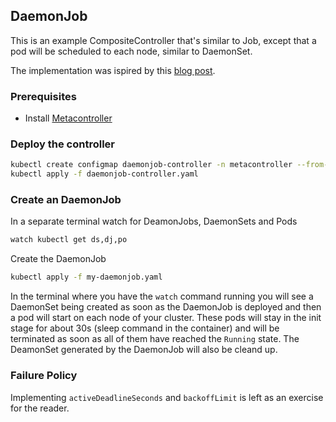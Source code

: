 ## DaemonJob

This is an example CompositeController that's similar to Job,
except that a pod will be scheduled to each node, similar to DaemonSet.

The implementation was ispired by this [blog post](http://blog.itaysk.com/2017/12/26/the-single-use-daemonset-pattern-and-prepulling-images-in-kubernetes).

### Prerequisites

* Install [Metacontroller](https://github.com/GoogleCloudPlatform/metacontroller)

### Deploy the controller

```sh
kubectl create configmap daemonjob-controller -n metacontroller --from-file=sync.py
kubectl apply -f daemonjob-controller.yaml
```

### Create an DaemonJob

In a separate terminal watch for DeamonJobs, DaemonSets and Pods

```sh
watch kubectl get ds,dj,po
```

Create the DaemonJob

```sh
kubectl apply -f my-daemonjob.yaml
```
In the terminal where you have the `watch` command running you will see a DaemonSet being created as soon as the DaemonJob is deployed and then a pod will start on each node of your cluster. These pods will stay in the init stage for about 30s (sleep command in the container) and will be terminated as soon as all of them have reached the `Running` state. The DeamonSet generated by the DaemonJob will also be cleand up.

### Failure Policy

Implementing `activeDeadlineSeconds` and `backoffLimit` is left as an exercise for the reader.
